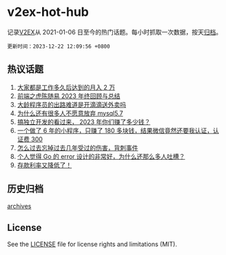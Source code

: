# v2ex-hot-hub

 记录[V2EX](https://www.v2ex.com/)从 2021-01-06 日至今的热门话题。每小时抓取一次数据，按天[归档](archives)。

`更新时间：2023-12-22 12:09:56 +0800`

## 热议话题

1. [大家都是工作多久后达到的月入 2 万](https://www.v2ex.com/t/1002248)
1. [前端之虎陈随易 2023 年终回顾与总结](https://www.v2ex.com/t/1002274)
1. [大龄程序员的出路难道是开滴滴送外卖吗](https://www.v2ex.com/t/1002227)
1. [为什么还有很多人不愿意放弃 mysql5.7](https://www.v2ex.com/t/1002467)
1. [搞独立开发的看过来， 2023 年你们赚了多少钱？](https://www.v2ex.com/t/1002240)
1. [一个做了 6 年的小程序，只赚了 180 多块钱，结果微信竟然还要我认证，认证费 300](https://www.v2ex.com/t/1002311)
1. [怎么过去忘掉过去几年受过的伤害，背刺事件](https://www.v2ex.com/t/1002485)
1. [个人觉得 Go 的 error 设计的非常好，为什么还那么多人吐槽？](https://www.v2ex.com/t/1002535)
1. [存款利率又降低了！](https://www.v2ex.com/t/1002484)

## 历史归档

[archives](archives)

## License

See the [LICENSE](LICENSE) file for license rights and limitations (MIT).
